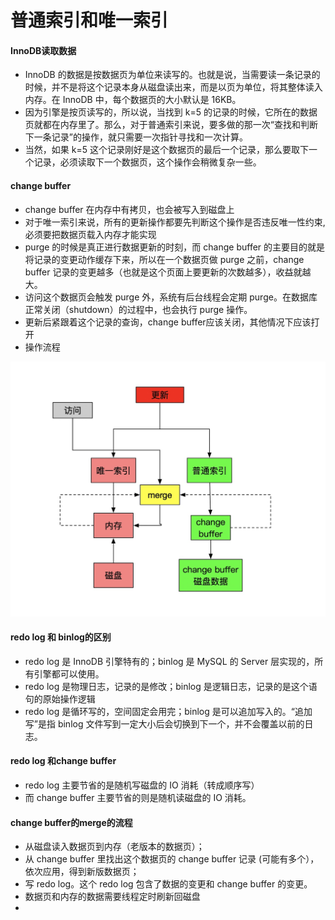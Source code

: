 # 普通索引和唯一索引
#### InnoDB读取数据
* InnoDB 的数据是按数据页为单位来读写的。也就是说，当需要读一条记录的时候，并不是将这个记录本身从磁盘读出来，而是以页为单位，将其整体读入内存。在 InnoDB 中，每个数据页的大小默认是 16KB。
* 因为引擎是按页读写的，所以说，当找到 k=5 的记录的时候，它所在的数据页就都在内存里了。那么，对于普通索引来说，要多做的那一次“查找和判断下一条记录”的操作，就只需要一次指针寻找和一次计算。
* 当然，如果 k=5 这个记录刚好是这个数据页的最后一个记录，那么要取下一个记录，必须读取下一个数据页，这个操作会稍微复杂一些。

#### change buffer
* change buffer 在内存中有拷贝，也会被写入到磁盘上
* 对于唯一索引来说，所有的更新操作都要先判断这个操作是否违反唯一性约束,必须要把数据页载入内存才能实现
* purge 的时候是真正进行数据更新的时刻，而 change buffer 的主要目的就是将记录的变更动作缓存下来，所以在一个数据页做 purge 之前，change buffer 记录的变更越多（也就是这个页面上要更新的次数越多），收益就越大。
* 访问这个数据页会触发 purge 外，系统有后台线程会定期 purge。在数据库正常关闭（shutdown）的过程中，也会执行 purge 操作。
* 更新后紧跟着这个记录的查询，change buffer应该关闭，其他情况下应该打开
* 操作流程

![-w583](media/15438265348573/15562408037391.jpg)




#### redo log 和 binlog的区别
* redo log 是 InnoDB 引擎特有的；binlog 是 MySQL 的 Server 层实现的，所有引擎都可以使用。
* redo log 是物理日志，记录的是修改；binlog 是逻辑日志，记录的是这个语句的原始操作逻辑
* redo log 是循环写的，空间固定会用完；binlog 是可以追加写入的。“追加写”是指 binlog 文件写到一定大小后会切换到下一个，并不会覆盖以前的日志。

#### redo log 和change buffer
* redo log 主要节省的是随机写磁盘的 IO 消耗（转成顺序写）
* 而 change buffer 主要节省的则是随机读磁盘的 IO 消耗。

#### change buffer的merge的流程
* 从磁盘读入数据页到内存（老版本的数据页）；
* 从 change buffer 里找出这个数据页的 change buffer 记录 (可能有多个），依次应用，得到新版数据页；
* 写 redo log。这个 redo log 包含了数据的变更和 change buffer 的变更。
* 数据页和内存的数据需要线程定时刷新回磁盘
* 